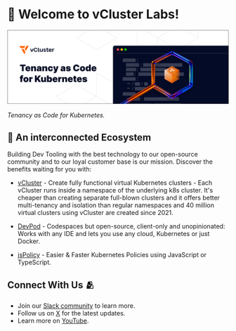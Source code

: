 # 👋 Welcome to vCluster Labs!

<p align="center">
    <a href="https://vcluster.com" target="_blank"><img src="/profile/image/github_organization_page.png" alt="vCluster Banner"></a>
</p>

_Tenancy as Code for Kubernetes._

## 🚀 An interconnected Ecosystem

Building Dev Tooling with the best technology to our open-source community and to our loyal customer base is our mission. Discover the benefits waiting for you with:

- [vCluster](https://github.com/loft-sh/vcluster) - Create fully functional virtual Kubernetes clusters - Each vCluster runs inside a namespace of the underlying k8s cluster. It's cheaper than creating separate full-blown clusters and it offers better multi-tenancy and isolation than regular namespaces and 40 million virtual clusters using vCluster are created since 2021.

- [DevPod](https://github.com/loft-sh/devpod) - Codespaces but open-source, client-only and unopinionated: Works with any IDE and lets you use any cloud, Kubernetes or just Docker.

- [jsPolicy](https://github.com/loft-sh/jspolicy) - Easier & Faster Kubernetes Policies using JavaScript or TypeScript.


## Connect With Us 🫂
- Join our [Slack community](https://slack.loft.sh/) to learn more.
- Follow us on [X](https://X.com/vcluster) for the latest updates.
- Learn more on [YouTube](https://www.youtube.com/@vcluster).
